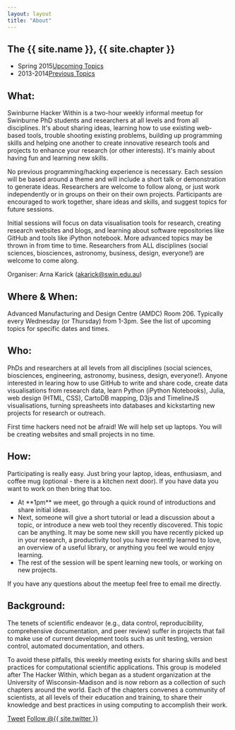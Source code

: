 ```yaml
---
layout: layout
title: "About"
---
```


<!-- You can edit this whole page, remove it, or use it as basis for any non-post pages you have. -->
<section class="content">

The {{ site.name }}, {{ site.chapter }}
========================================

<ul class="listing">
<li> 
<span>Spring 2015</span><a href="{{ site.url }}/upcoming.html">Upcoming Topics</a>
</li>
<li>
<span>2013-2014</span><a href="{{ site.url }}/previous.html">Previous Topics</a>
</li>
</ul>


What:
-----

Swinburne Hacker Within is a two-hour weekly informal meetup for Swinburne PhD students and researchers at all levels and from all disciplines. It's about sharing ideas, learning how to use existing web-based tools, trouble shooting existing problems, building up programming skills and helping one another to create innovative research tools and projects to enhance your research (or other interests). It's mainly about having fun and learning new skills.

No previous programming/hacking experience is necessary. Each session will be based around a theme and will include a short talk or demonstration to generate ideas. Researchers are welcome to follow along, or just work independently or in groups on their on their own projects. Participants are encouraged to work together, share ideas and skills, and suggest topics for future sessions.

Initial sessions will focus on data visualisation tools for research, creating research websites and blogs, and learning about software repositories like GitHub and tools like iPython notebook. More advanced topics may be thrown in from time to time. Researchers from ALL disciplines (social sciences, biosciences, astronomy, business, design, everyone!) are welcome to come along. 

Organiser: Arna Karick (akarick@swin.edu.au)

Where & When: 
-----

Advanced Manufacturing and Design Centre (AMDC) Room 206. Typically every Wednesday (or Thursday) from 1-3pm. See the list of upcoming topics for specific dates and times.


Who:
-----

PhDs and researchers at all levels from all disciplines (social sciences, biosciences, engineering, astronomy, business, design, everyone!).  Anyone interested in learing how to use GitHub to write and share code, create data visualisations from research data, learn Python (iPython Notebooks), Julia, web design (HTML, CSS), CartoDB mapping, D3js and TimelineJS visualisations, turning spreasheets into databases and kickstarting new projects for research or outreach.

First time hackers need not be afraid! We will help set up laptops. You will be creating websites and small projects in no time. 


How:
-----

Participating is really easy. Just bring your laptop, ideas, enthusiasm, and coffee mug (optional - there is a kitchen next door). If you have data you want to work on then bring that too.

<ul>
<li> At **1pm** we meet, go through a quick round of introductions and share initial ideas.</li>
<li> Next, someone will give a short tutorial or lead a discussion about a topic, or introduce a new web tool they recently discovered. This topic can be anything. It may be some new skill you have recently picked up in your research, a productivity tool you have recently learned to love, an overview of a useful library, or anything you feel we would enjoy learning.</li>
<li> The rest of the session will be spent learning new tools, or working on new projects. </li>
</ul>

If you have any questions about the meetup feel free to email me directly.


Background:
------

The tenets of scientiﬁc endeavor (e.g., data control, reproducibility, 
comprehensive documentation, and peer review) suffer in projects that fail 
to make use of current development tools such as unit testing, version 
control, automated documentation, and others.


To avoid these pitfalls, this weekly meeting exists for sharing skills and best practices for 
computational scientific applications. This group is modeled after The 
Hacker Within, which  began as a student organization at the University of Wisconsin-Madison and 
is now reborn as a collection of such chapters around the world. Each of 
the chapters convenes a community of scientists, at all levels of their 
education and training, to share their knowledge and best practices in 
using computing to accomplish their work.

<a href="http://twitter.com/share" class="twitter-share-button" data-count="none" data-via="{{ site.twitter }}">Tweet</a>
<a href="http://twitter.com/{{ site.twitter }}" class="twitter-follow-button" data-show-count="false">Follow @{{ site.twitter }}</a>
<script src="http://platform.twitter.com/widgets.js" type="text/javascript"></script>
</section>
